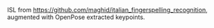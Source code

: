ISL from https://github.com/maghid/italian_fingerspelling_recognition, augmented with OpenPose extracted keypoints.
